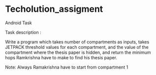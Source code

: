 # Techolution_assigment
Android Task

Task description :

Write a program which takes number of compartments as inputs, takes JETPACK threshold values for each compartment, 
and the value of the compartment where the thesis paper is hidden, and return the minimum hops Ramkrishna have to make to find his thesis paper.

Note: Always Ramakrishna have to start from compartment 1
